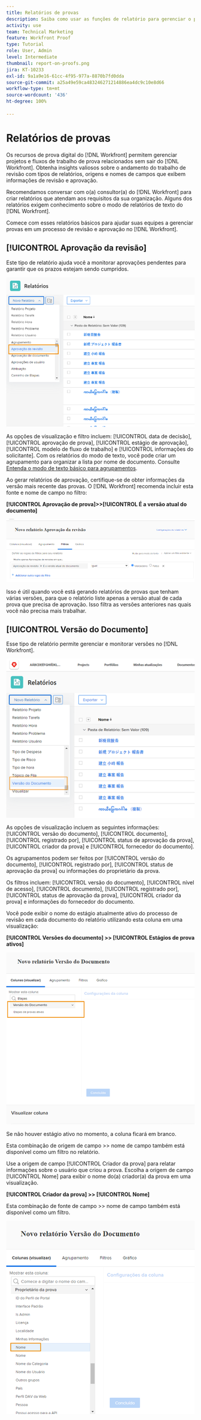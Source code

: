```yaml
---
title: Relatórios de provas
description: Saiba como usar as funções de relatório para gerenciar o progresso da prova.
activity: use
team: Technical Marketing
feature: Workfront Proof
type: Tutorial
role: User, Admin
level: Intermediate
thumbnail: report-on-proofs.png
jira: KT-10233
exl-id: 9a1a9e16-61cc-4f95-977a-8870b7fd0dda
source-git-commit: a25a49e59ca483246271214886ea4dc9c10e8d66
workflow-type: tm+mt
source-wordcount: '436'
ht-degree: 100%

---
```


# Relatórios de provas

Os recursos de prova digital do [!DNL Workfront] permitem gerenciar projetos e fluxos de trabalho de prova relacionados sem sair do [!DNL Workfront]. Obtenha insights valiosos sobre o andamento do trabalho de revisão com tipos de relatórios, origens e nomes de campos que exibem informações de revisão e aprovação.

Recomendamos conversar com o(a) consultor(a) do [!DNL Workfront] para criar relatórios que atendam aos requisitos da sua organização. Alguns dos relatórios exigem conhecimento sobre o modo de relatórios de texto do [!DNL Workfront].

Comece com esses relatórios básicos para ajudar suas equipes a gerenciar provas em um processo de revisão e aprovação no [!DNL Workfront].

## [!UICONTROL Aprovação da revisão]

Este tipo de relatório ajuda você a monitorar aprovações pendentes para garantir que os prazos estejam sendo cumpridos.

![Selecione [!UICONTROL Aprovação de prova] no menu suspenso [!UICONTROL Novo relatório]](assets/proof-system-setups-proof-approval-report.png)

As opções de visualização e filtro incluem: [!UICONTROL data de decisão], [!UICONTROL aprovação de prova], [!UICONTROL estágio de aprovação], [!UICONTROL modelo de fluxo de trabalho] e [!UICONTROL informações do solicitante]. Com os relatórios do modo de texto, você pode criar um agrupamento para organizar a lista por nome de documento. Consulte [Entenda o modo de texto básico para agrupamentos](https://experienceleague.adobe.com/docs/workfront-learn/tutorials-workfront/reporting/intermediate-reporting/basic-text-mode-for-groupings.html?lang=pt-BR).

Ao gerar relatórios de aprovação, certifique-se de obter informações da versão mais recente das provas. O [!DNL Workfront] recomenda incluir esta fonte e nome de campo no filtro:

**[!UICONTROL Aprovação de prova]>>[!UICONTROL É a versão atual do documento]**

![Guia Filtros no Report Builder](assets/proof-system-setups-proof-approval-report-is-current-version.png)

Isso é útil quando você está gerando relatórios de provas que tenham várias versões, para que o relatório liste apenas a versão atual de cada prova que precisa de aprovação. Isso filtra as versões anteriores nas quais você não precisa mais trabalhar.

## [!UICONTROL Versão do Documento]

Esse tipo de relatório permite gerenciar e monitorar versões no [!DNL Workfront].

![Selecione [!UICONTROL Versão do documento] no menu suspenso [!UICONTROL Novo relatório]](assets/proof-system-setups-document-version-report.png)

As opções de visualização incluem as seguintes informações: [!UICONTROL versão do documento], [!UICONTROL documento], [!UICONTROL registrado por], [!UICONTROL status de aprovação da prova], [!UICONTROL criador da prova] e [!UICONTROL fornecedor do documento].

Os agrupamentos podem ser feitos por [!UICONTROL versão do documento], [!UICONTROL registrado por], [!UICONTROL status de aprovação da prova] ou informações do proprietário da prova.

Os filtros incluem: [!UICONTROL versão do documento], [!UICONTROL nível de acesso], [!UICONTROL documento], [!UICONTROL registrado por], [!UICONTROL status de aprovação da prova], [!UICONTROL criador da prova] e informações do fornecedor do documento.

Você pode exibir o nome do estágio atualmente ativo do processo de revisão em cada documento do relatório utilizando esta coluna em uma visualização:

**[!UICONTROL Versões do documento] >> [!UICONTROL Estágios de prova ativos]**

![Guia Filtros no Report Builder](assets/proof-system-setups-active-proof-stages.png)

Se não houver estágio ativo no momento, a coluna ficará em branco.

Esta combinação de origem de campo >> nome de campo também está disponível como um filtro no relatório.

Use a origem de campo [!UICONTROL Criador da prova] para relatar informações sobre o usuário que criou a prova. Escolha a origem de campo [!UICONTROL Nome] para exibir o nome do(a) criador(a) da prova em uma visualização.

**[!UICONTROL Criador da prova] >> [!UICONTROL Nome]**

Esta combinação de fonte de campo >> nome de campo também está disponível como um filtro.

![Guia Filtros no Report Builder](assets/proof-system-setups-proof-creator-name.png)

<!--
Learn More Icon
Learn how to create reports in [!DNL Workfront] with the Report Creation class.
Access to proofing functionality
-->
